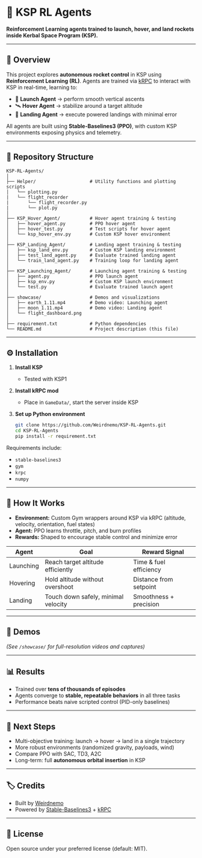 # 🚀 KSP RL Agents

**Reinforcement Learning agents trained to launch, hover, and land rockets inside Kerbal Space Program (KSP).**

---

## 🌌 Overview

This project explores **autonomous rocket control** in KSP using **Reinforcement Learning (RL)**.
Agents are trained via [kRPC](https://krpc.github.io/krpc/) to interact with KSP in real-time, learning to:

* 🔼 **Launch Agent** → perform smooth vertical ascents
* 🛰 **Hover Agent** → stabilize around a target altitude
* 🔽 **Landing Agent** → execute powered landings with minimal error

All agents are built using **Stable-Baselines3 (PPO)**, with custom KSP environments exposing physics and telemetry.

---

## 📂 Repository Structure

```
KSP-RL-Agents/
│
├── Helper/                    # Utility functions and plotting scripts
│   └── plotting.py
|   └── flight_recorder
|       └── flight_recorder.py
|       └── plot.py
│
├── KSP_Hover_Agent/           # Hover agent training & testing
│   ├── hover_agent.py         # PPO hover agent
│   ├── hover_test.py          # Test scripts for hover agent
│   └── ksp_hover_env.py       # Custom KSP hover environment
│
├── KSP_Landing_Agent/         # Landing agent training & testing
│   ├── ksp_land_env.py        # Custom KSP landing environment
│   ├── test_land_agent.py     # Evaluate trained landing agent
│   └── train_land_agent.py    # Training loop for landing agent
│
├── KSP_Launching_Agent/       # Launching agent training & testing
│   ├── agent.py               # PPO launch agent
│   ├── ksp_env.py             # Custom KSP launch environment
│   └── test.py                # Evaluate trained launch agent
│
├── showcase/                  # Demos and visualizations
│   ├── earth_1.11.mp4         # Demo video: Launching agent
│   ├── moon_1.11.mp4          # Demo video: Landing agent
│   └── flight_dashboard.png
│
├── requirement.txt            # Python dependencies
└── README.md                  # Project description (this file)
```

---

## ⚙️ Installation

1. **Install KSP**

   * Tested with KSP1

2. **Install kRPC mod**

   * Place in `GameData/`, start the server inside KSP

3. **Set up Python environment**

   ```bash
   git clone https://github.com/Weirdnemo/KSP-RL-Agents.git
   cd KSP-RL-Agents
   pip install -r requirement.txt
   ```

Requirements include:

* `stable-baselines3`
* `gym`
* `krpc`
* `numpy`

---

## 🧠 How It Works

* **Environment:** Custom Gym wrappers around KSP via kRPC (altitude, velocity, orientation, fuel states)
* **Agent:** PPO learns throttle, pitch, and burn profiles
* **Rewards:** Shaped to encourage stable control and minimize error

| Agent     | Goal                                | Reward Signal          |
| --------- | ----------------------------------- | ---------------------- |
| Launching | Reach target altitude efficiently   | Time & fuel efficiency |
| Hovering  | Hold altitude without overshoot     | Distance from setpoint |
| Landing   | Touch down safely, minimal velocity | Smoothness + precision |

---

## 🎥 Demos

*(See `/showcase/` for full-resolution videos and captures)*

---

## 📊 Results

* Trained over **tens of thousands of episodes**
* Agents converge to **stable, repeatable behaviors** in all three tasks
* Performance beats naive scripted control (PID-only baselines)

---

## 🔮 Next Steps

* Multi-objective training: launch → hover → land in a single trajectory
* More robust environments (randomized gravity, payloads, wind)
* Compare PPO with SAC, TD3, A2C
* Long-term: full **autonomous orbital insertion** in KSP

---

## 🏷 Credits

* Built by [Weirdnemo](https://github.com/Weirdnemo) 
* Powered by [Stable-Baselines3](https://github.com/DLR-RM/stable-baselines3) + [kRPC](https://krpc.github.io/krpc/)

---

## 📜 License

Open source under your preferred license (default: MIT).
